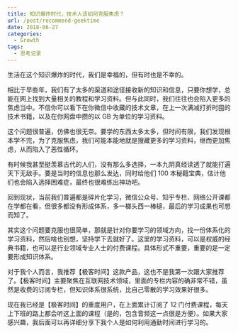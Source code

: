 ```yaml
---
title: 知识爆炸时代，技术人该如何克服焦虑？
url: /post/recommend-geektime
date: 2018-06-27
categories:
  - Growth
tags:
  - 思考记录
---
```


生活在这个知识爆炸的时代，我们是幸福的，但有时也是不幸的。

相比于早些年，我们有了太多的渠道和途径接收新的知识和信息，只要你想学，总能在网上找到大量相关的教程和学习资料。但与此同时，我们往往也会陷入更多的焦虑当中。不信你可以看下在你微信中收藏的技术文章，在上一次满减打折时囤的技术书籍，以及在你网盘中攒的以 GB 为单位的学习资料。

这个问题很普遍，仿佛也很无奈。要学的东西太多太多，但时间有限，我们发现根本学不完，为了克服焦虑，我们可能本能地就是搜藏更多的学习资料，继而更加焦虑，从而陷入了恶性循环。

有时候我甚至挺羡慕古代的人们，没有那么多选择，一本九阴真经读透了就能打遍天下无敌手。要是当时的信息也那么发达，同时给他们 100 本秘籍宝典，估计他们也会陷入选择困难症，最终也很难练出神功吧。

回到现状，当前我们普遍都是碎片化学习，微信公众号、知乎专栏、网络公开课都在学都在看，但很多都没有形成体系，多一榔头西一棒槌，最后的学习成果也可想而知了。

其实这个问题要克服也很简单，那就是针对你要学习的领域方向，找一份体系化的学习资料，然后啥也别想，坚持学下去就好了。这里的学习资料，可以是权威的经典书籍，也可以是行业领域专业人士的付费课程。具体形式不重要，重要的是一定要形成知识体系。

对于我个人而言，我推荐【极客时间】这款产品，这也不是我第一次跟大家推荐了。【极客时间】主要聚焦在互联网技术领域，里面的专栏内容的确非常不错，虽然是收费的订阅专栏，但知识体系很系统，比自己零散的学习效果好很多。

现在我已经是【极客时间】的重度用户，在上面累计订阅了 12 门付费课程，每天上下班的路上都会听这上面的课程（是的，包含音频这一点很是方便）。如果大家感兴趣，我后面可以再详细分享下我个人是如何利用通勤时间进行学习的。

